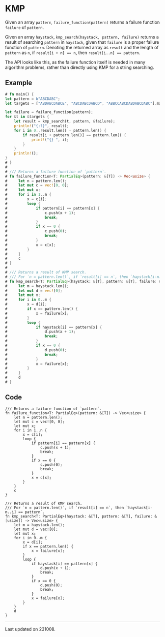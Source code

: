 # KMP

Given an array `pattern`, `failure_function(pattern)` returns a failure function `failure` of `pattern`.

Given an array `haystack`, `kmp_search(haystack, pattern, failure)` returns a result of searching `pattern` in `haystack`, given that `failure` is a proper failure function of `pattern`. Denoting the returned array as `result` and the length of `pattern` as `n`, if `result[i + n] == n`, then `result[i..n] == pattern`.

The API looks like this, as the failure function itself is needed in many algorithm problems, rather than directly using KMP for a string searching.

## Example

```rust
# fn main() {
let pattern = b"ABCDABC";
let targets = ["ABDABCDABCE", "ABCDABCDABCD", "ABBCCABCDABDABCDABC"].map(|b| b.as_bytes());

let failure = failure_function(pattern);
for &t in &targets {
    let result = kmp_search(t, pattern, &failure);
    println!("{:?}", result);
    for i in 0..result.len() - pattern.len() {
        if result[i + pattern.len()] == pattern.len() {
            print!("{} ", i);
        }
    }
    println!();
}
# }
# 
# /// Returns a failure function of `pattern`.
# fn failure_function<T: PartialEq>(pattern: &[T]) -> Vec<usize> {
#     let n = pattern.len();
#     let mut c = vec![0, 0];
#     let mut x;
#     for i in 1..n {
#         x = c[i];
#         loop {
#             if pattern[i] == pattern[x] {
#                 c.push(x + 1);
#                 break;
#             }
#             if x == 0 {
#                 c.push(0);
#                 break;
#             }
#             x = c[x];
#         }
#     }
#     c
# }
# 
# /// Returns a result of KMP search.
# /// For `n = pattern.len()`, if `result[i] == n`, then `haystack[i-n..i] == pattern`.
# fn kmp_search<T: PartialEq>(haystack: &[T], pattern: &[T], failure: &[usize]) -> Vec<usize> {
#     let m = haystack.len();
#     let mut d = vec![0];
#     let mut x;
#     for i in 0..m {
#         x = d[i];
#         if x == pattern.len() {
#             x = failure[x];
#         }
#         loop {
#             if haystack[i] == pattern[x] {
#                 d.push(x + 1);
#                 break;
#             }
#             if x == 0 {
#                 d.push(0);
#                 break;
#             }
#             x = failure[x];
#         }
#     }
#     d
# }
```

## Code

```rust,noplayground
/// Returns a failure function of `pattern`.
fn failure_function<T: PartialEq>(pattern: &[T]) -> Vec<usize> {
    let n = pattern.len();
    let mut c = vec![0, 0];
    let mut x;
    for i in 1..n {
        x = c[i];
        loop {
            if pattern[i] == pattern[x] {
                c.push(x + 1);
                break;
            }
            if x == 0 {
                c.push(0);
                break;
            }
            x = c[x];
        }
    }
    c
}

/// Returns a result of KMP search.
/// For `n = pattern.len()`, if `result[i] == n`, then `haystack[i-n..i] == pattern`.
fn kmp_search<T: PartialEq>(haystack: &[T], pattern: &[T], failure: &[usize]) -> Vec<usize> {
    let m = haystack.len();
    let mut d = vec![0];
    let mut x;
    for i in 0..m {
        x = d[i];
        if x == pattern.len() {
            x = failure[x];
        }
        loop {
            if haystack[i] == pattern[x] {
                d.push(x + 1);
                break;
            }
            if x == 0 {
                d.push(0);
                break;
            }
            x = failure[x];
        }
    }
    d
}
```

---

Last updated on 231008.